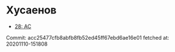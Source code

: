 # Хусаенов
- [28: AC](28.md)

Commit: acc25477cfb8abfb8fb52ed45ff67ebd6ae16e01
 fetched at: 20201110-151808

